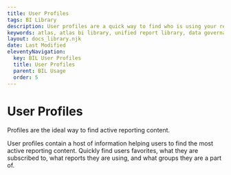 ```yaml
---
title: User Profiles
tags: BI Library
description: User profiles are a quick way to find who is using your reporting content, provides tools for sharing content, and more!
keywords: atlas, atlas bi library, unified report library, data governance, database, user, users, profile, user profile, usage data, user activity
layout: docs_library.njk
date: Last Modified
eleventyNavigation:
  key: BIL User Profiles
  title: User Profiles
  parent: BIL Usage
  order: 5
---
```


# User Profiles

<p class="subtitle pb-5">Profiles are the ideal way to find active reporting content.</p>

User profiles contain a host of information helping users to find the most active reporting content. Quickly find users favorites, what they are subscribed to, what reports they are using, and what groups they are a part of.
